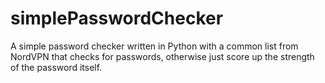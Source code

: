 # simplePasswordChecker
A simple password checker written in Python with a common list from NordVPN that checks for passwords, otherwise just score up the strength of the password itself.
